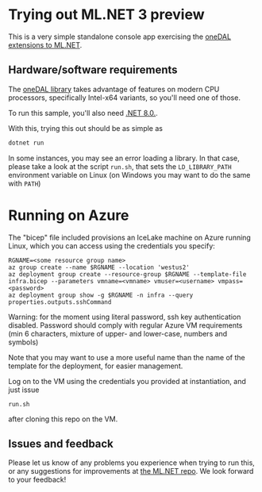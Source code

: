 # Trying out ML.NET 3 preview

This is a very simple standalone console app exercising the [oneDAL extensions to ML.NET](https://devblogs.microsoft.com/dotnet/accelerate-ml-net-training-with-intel-onedal).

## Hardware/software requirements

The [oneDAL library](https://www.intel.com/content/www/us/en/develop/documentation/oneapi-programming-guide/top/api-based-programming/intel-oneapi-data-analytics-library-onedal.html) takes advantage of features on modern CPU processors, specifically Intel-x64 variants, so you'll need one of those.

To run this sample, you'll also need [.NET 8.0.](https://dotnet.microsoft.com/en-us/download/dotnet/8.0).

With this, trying this out should be as simple as
```bash
dotnet run
```

In some instances, you may see an error loading a library.  In that
case, please take a look at the script `run.sh`, that sets the
`LD_LIBRARY_PATH` environment variable on Linux (on Windows you may
want to do the same with `PATH`)

# Running on Azure

The "bicep" file included provisions an IceLake machine on Azure running Linux, which you can access using the credentials you specify:

```
RGNAME=<some resource group name>
az group create --name $RGNAME --location 'westus2'
az deployment group create --resource-group $RGNAME --template-file infra.bicep --parameters vmname=<vmname> vmuser=<username> vmpass=<password>
az deployment group show -g $RGNAME -n infra --query properties.outputs.sshCommand
```

Warning: for the moment using literal password, ssh key authentication disabled.  Password should comply with regular Azure VM requirements (min 6 characters, mixture of upper- and lower-case, numbers and symbols)

Note that you may want to use a more useful name than the name of the template for the deployment, for easier management.

Log on to the VM using the credentials you provided at instantiation, and just issue
```
run.sh
```
after cloning this repo on the VM.

## Issues and feedback

Please let us know of any problems you experience when trying to run
this, or any suggestions for improvements at [the ML.NET
repo](https://github.com/dotnet/machinelearning/issues).  We look
forward to your feedback!

